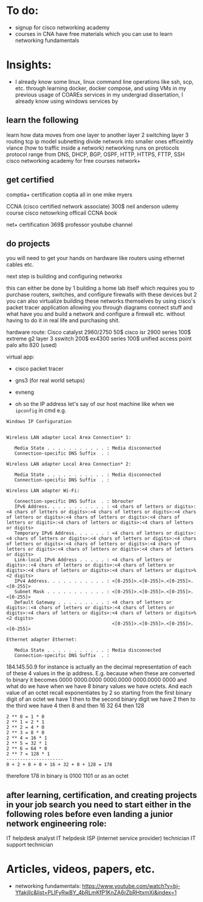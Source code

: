 # To do:
* signup for cisco networking academy
* courses in CNA have free materials which you can use to learn networking fundamentals


# Insights:
* I already know some linux, linux command line operations like ssh, scp, etc. through learning docker, docker compose, and using VMs in my previous usage of COAREs services in my undergrad dissertation, I already know using windows services by  

## learn the following
learn how data moves from one layer to another
layer 2 switching layer 3 routing
tcp ip model
subnetting
divide network into smaller ones efficeintly
vlance (how to traffic inside a network)
networking runs on protocols
protocol range from DNS, DHCP, BGP, OSPF, HTTP, HTTPS, FTTP, SSH
cisco networking academy for free courses
network+

## get certified
comptia+ certification
coptia all in one mike myers

CCNA (cisco certified network associate) 300$
neil anderson udemy course
cisco netowrking officail CCNA book

net+ certification 369$
professor youtube channel

## do projects
you will need to get your hands on hardware like routers using ethernet cables etc.

next step is building and configuring networks

this can either be done by 1 building a home lab itself which requires you to purchase routers, switches, and configure firewalls with these devices but 2 you can also virtualize building these networks themselves by using cisco's packet tracer application allowing you through diagrams connect stuff and what have you and build a network and configure a firewall etc. without having to do it in real life and purchasing shit.

hardware route:
Cisco catalyst 2960/2750 50$
cisco isr 2900 series 100$
extreme g2 layer 3 sswitch 200$
ex4300 series 100$
unified access point
palo alto 820 (used)

virtual app:
* cisco packet tracer
* gns3 (for real world setups)
* evneng


* oh so the IP address let's say of our host machine like when we `ipconfig` in cmd e.g.
```
Windows IP Configuration


Wireless LAN adapter Local Area Connection* 1:

   Media State . . . . . . . . . . . : Media disconnected
   Connection-specific DNS Suffix  . :

Wireless LAN adapter Local Area Connection* 2:

   Media State . . . . . . . . . . . : Media disconnected
   Connection-specific DNS Suffix  . :

Wireless LAN adapter Wi-Fi:

   Connection-specific DNS Suffix  . : bbrouter
   IPv6 Address. . . . . . . . . . . : <4 chars of letters or digits>:<4 chars of letters or digits>:<4 chars of letters or digits>:<4 chars of letters or digits>:<4 chars of letters or digits>:<4 chars of letters or digits>:<4 chars of letters or digits>:<4 chars of letters or digits>
   Temporary IPv6 Address. . . . . . : <4 chars of letters or digits>:<4 chars of letters or digits>:<4 chars of letters or digits>:<4 chars of letters or digits>:<4 chars of letters or digits>:<4 chars of letters or digits>:<4 chars of letters or digits>:<4 chars of letters or digits>
   Link-local IPv6 Address . . . . . : <4 chars of letters or digits>::<4 chars of letters or digits>:<4 chars of letters or digits>:<4 chars of letters or digits>:<4 chars of letters or digits>%<2 digits>
   IPv4 Address. . . . . . . . . . . : <[0-255]>.<[0-255]>.<[0-255]>.<[0-255]>
   Subnet Mask . . . . . . . . . . . : <[0-255]>.<[0-255]>.<[0-255]>.<[0-255]>
   Default Gateway . . . . . . . . . : <4 chars of letters or digits>::<4 chars of letters or digits>:<4 chars of letters or digits>:<4 chars of letters or digits>:<4 chars of letters or digits>%<2 digits>
                                       <[0-255]>.<[0-255]>.<[0-255]>.<[0-255]>

Ethernet adapter Ethernet:

   Media State . . . . . . . . . . . : Media disconnected
   Connection-specific DNS Suffix  . :
```

184.145.50.9 for instance is actually an the decimal representation of each of these 4 values in the ip address. E.g. because when these are converted to binary it becomes 0000 0000.0000 0000.0000 0000.0000 0000 and what do we have when we have 8 binary values we have octets. And each value of an octet recall exponentiates by 2 so starting from the first binary digit of an octet we have 
1 then to the second binary digit we have 2 then to the third wee have 4 then 8 and then 16 32 64 then 128
```
2 ** 0 = 1 * 0
2 ** 1 = 2 * 1
2 ** 2 = 4 * 0
2 ** 3 = 8 * 0
2 ** 4 = 16 * 1
2 ** 5 = 32 * 1
2 ** 6 = 64 * 0
2 ** 7 = 128 * 1
---------------------
0 + 2 + 0 + 0 + 16 + 32 + 0 + 128 = 178
```
therefore 178 in binary is 0100 1101 or as an octet


## after learning, certification, and creating projects in your job search you need to start either in the following roles before even landing a junior network engineering role:
IT helpdesk analyst
IT helpdesk 
ISP (internet service provider) technician
IT support technician

# Articles, videos, papers, etc.
* networking fundamentals: https://www.youtube.com/watch?v=bj-Yfakjllc&list=PLIFyRwBY_4bRLmKfP1KnZA6rZbRHtxmXi&index=1
